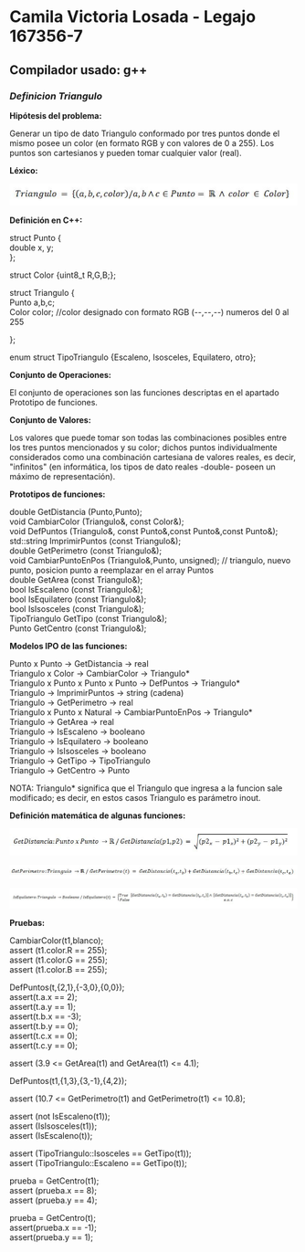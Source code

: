 # Camila Victoria Losada - Legajo 167356-7
## Compilador usado: g++
### *Definicion Triangulo*

**Hipótesis del problema:**  

Generar un tipo de dato Triangulo conformado por tres puntos donde el mismo posee un color (en formato RGB y con valores de 0 a 255). Los puntos son cartesianos y pueden tomar cualquier valor (real).

**Léxico:**  

![Funcion Triangulo](https://github.com/closada/AED/blob/master/Imgs/TRIANGULOV02.JPG)  

**Definición en C++:**  

struct Punto {  
   double x, y;  
};  

struct Color {uint8_t R,G,B;};  

struct Triangulo {  
    Punto a,b,c;  
    Color color; //color designado con formato RGB (--,--,--) numeros del 0 al 255  

};  

enum struct TipoTriangulo {Escaleno, Isosceles, Equilatero, otro};  

**Conjunto de Operaciones:**  

El conjunto de operaciones son las funciones descriptas en el apartado Prototipo de funciones.  

**Conjunto de Valores:**  

Los valores que puede tomar son todas las combinaciones posibles entre los tres puntos mencionados y su color; dichos puntos individualmente considerados como una combinación cartesiana de valores reales, es decir, "infinitos" (en informática, los tipos de dato reales -double- poseen un máximo de representación).

**Prototipos de funciones:**  

double GetDistancia (Punto,Punto);  
void CambiarColor (Triangulo&, const Color&);  
void DefPuntos (Triangulo&, const Punto&,const Punto&,const Punto&);  
std::string ImprimirPuntos (const Triangulo&);  
double GetPerimetro (const Triangulo&);  
void CambiarPuntoEnPos (Triangulo&,Punto, unsigned); // triangulo, nuevo punto, posicion punto a reemplazar en el array Puntos  
double GetArea (const Triangulo&);  
bool IsEscaleno (const Triangulo&);  
bool IsEquilatero (const Triangulo&);  
bool IsIsosceles (const Triangulo&);  
TipoTriangulo GetTipo (const Triangulo&);  
Punto GetCentro (const Triangulo&);  

**Modelos IPO de las funciones:**  

Punto x Punto -> GetDistancia -> real  
Triangulo x Color -> CambiarColor -> Triangulo*  
Triangulo x Punto x Punto x Punto -> DefPuntos -> Triangulo*  
Triangulo -> ImprimirPuntos -> string (cadena)  
Triangulo -> GetPerimetro -> real  
Triangulo x Punto x Natural -> CambiarPuntoEnPos -> Triangulo*  
Triangulo -> GetArea -> real  
Triangulo -> IsEscaleno -> booleano  
Triangulo -> IsEquilatero -> booleano  
Triangulo -> IsIsosceles -> booleano  
Triangulo -> GetTipo -> TipoTriangulo  
Triangulo -> GetCentro -> Punto  

NOTA: Triangulo* significa que el Triangulo que ingresa a la funcion sale modificado; es decir, en estos casos Triangulo es parámetro inout.  


**Definición matemática de algunas funciones:**  

![Funcion GetDistancia](https://github.com/closada/AED/blob/master/Imgs/GetDistancia.JPG)  

![Funcion GetPerimetro](https://github.com/closada/AED/blob/master/Imgs/GetPerimetro.JPG)  

![Funcion IsEquilatero](https://github.com/closada/AED/blob/master/Imgs/IsEquilatero.JPG)  


**Pruebas:**  

CambiarColor(t1,blanco);  
assert (t1.color.R == 255);  
assert (t1.color.G == 255);  
assert (t1.color.B == 255);  

DefPuntos(t,{2,1},{-3,0},{0,0});  
assert(t.a.x == 2);  
assert(t.a.y == 1);  
assert(t.b.x == -3);  
assert(t.b.y == 0);  
assert(t.c.x == 0);  
assert(t.c.y == 0);  

assert (3.9 <= GetArea(t1) and GetArea(t1) <= 4.1);  

DefPuntos(t1,{1,3},{3,-1},{4,2});  

assert (10.7 <= GetPerimetro(t1) and GetPerimetro(t1) <= 10.8);  

assert (not IsEscaleno(t1));  
assert (IsIsosceles(t1));  
assert (IsEscaleno(t));  

assert (TipoTriangulo::Isosceles == GetTipo(t1));  
assert (TipoTriangulo::Escaleno == GetTipo(t));  


prueba = GetCentro(t1);  
assert (prueba.x == 8);  
assert (prueba.y == 4);  

prueba = GetCentro(t);  
assert(prueba.x == -1);  
assert(prueba.y == 1);  
